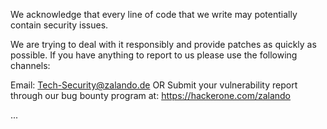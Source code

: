 We acknowledge that every line of code that we write may potentially contain security issues.

We are trying to deal with it responsibly and provide patches as quickly as  possible. If you have anything to report to us please use the following channels:

Email: Tech-Security@zalando.de
OR
Submit your vulnerability report through our bug bounty program at: https://hackerone.com/zalando

...
